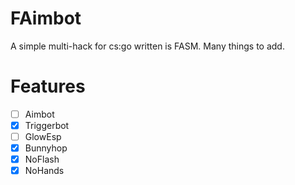# FAimbot
A simple multi-hack for cs:go written is FASM. Many things to add.

# Features
- [ ] Aimbot
- [x] Triggerbot
- [ ] GlowEsp
- [x] Bunnyhop
- [x] NoFlash
- [x] NoHands
